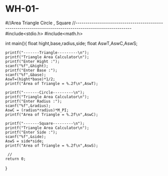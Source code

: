 # WH-01-
 #//Area Triangle Circle , Square
//---------------------------------------------------------------------------------------------------------
#include<stdio.h>
#include<math.h>

int main(){
	float hight,base,radius,side;
	float AswT,AswC,AswS;
	
	printf("-------Triangle---------\n");
	printf("Triangle Area Calculator\n");
	printf("Enter Hight :");
	scanf("%f",&hight);
	printf("Enter Base :");
	scanf("%f",&base);
	AswT=(hight*base)*1/2;
	printf("Area of Triangle = %.2f\n",AswT);
	
	printf("-------Circle---------\n");
	printf("Triangle Area Calculator\n");
	printf("Enter Radius :");
	scanf("%f",&radius);
	AswC = (radius*radius)*M_PI;
	printf("Area of Triangle = %.2f\n",AswC);
	
	printf("-------Square---------\n");
	printf("Triangle Area Calculator\n");
	printf("Enter Side :");
	scanf("%f",&side);
	AswS = side*side;
	printf("Area of Triangle = %.2f\n",AswS);
	 
	 //
	return 0;
}
